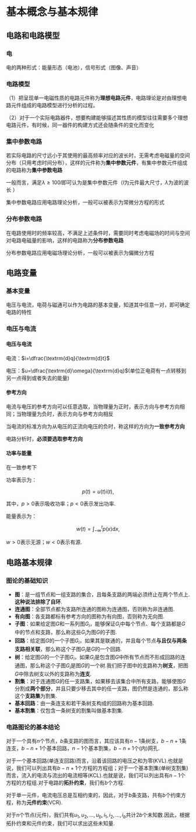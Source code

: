 # 基本概念与基本规律

## 电路和电路模型

### 电

电的两种形式：能量形态（电池），信号形式（图像、声音）

### 电路模型

（1）把呈现单一电磁性质的电路元件称为**理想电路元件**，电路理论是对由理想电路元件组成的电路模型进行分析的过程。

（2）对于一个实际电路器件，想要构建能够描述其性质的模型往往需要多个理想电路元件，有时候，同一器件的构建方式还会随条件的变化而变化

### 集中参数电路

若实际电路的尺寸远小于其使用的最高频率对应的波长时，无需考虑电磁量的空间分布（只用考虑时间分布），这样的元件称为**集中参数元件**，有集中参数元件组成的电路称为**集中参数电路**

一般而言，满足$\lambda \geqslant 100l$即可认为是集中参数元件（$l$为元件最大尺寸，$\lambda$为波的波长 ）

集中参数电路应用电路理论分析，一般可以被表示为常微分方程的形式

### 分布参数电路

在电路使用时的频率较高，不满足上述条件时，需要同时考虑电磁场的时间与空间对电路电磁量的影响，这样的电路称为**分布参数电路**

分布参数电路应用电磁场理论分析，一般可以被表示为偏微分方程

## 电路变量

### 基本变量

电压与电流，电荷与磁通可以作为电路的基本变量，知道其中任意一对，即可确定电路的特性

### 电压与电流

#### 电压与电流
电流：$i=\dfrac{\textrm{d}q}{\textrm{d}t}$

电压：$u=\dfrac{\textrm{d}\omega}{\textrm{d}q}$(单位正电荷有一点转移到另一点得到或者失去的能量)

#### 参考方向

电流与电压的参考方向可以任意选取，当物理量为正时，表示方向与参考方向相同；当物理量为负时，表示方向与参考方向相反

当电流的标准方向为从电压的正流向电压的负时，称这样的方向为**一致参考方向**

电路分析时，**必须要选取参考方向**

#### 功率与能量

在一致参考下

功率表示为：

$$p(t)=u(t)i(t),$$

其中，$p>0$表示吸收功率；$p<0$表示发出功率.

能量表示为：

$$w(t)=\int_{-\infty}^{t}p(x)\textrm{d}x,$$

$w>0$表示无源；$w<0$表示有源.

## 电路基本规律

### 图论的基础知识

+ **图**：是一组节点和一组支路的集合，且每条支路的两端必须终止在两个节点上.**这种说法排除了自环**.
+ **连通图**：全部节点都为支路所连通的图称为连通图，否则称为非连通图.
+ **有向图**：各支路都标有参考方向的图称为有向图，否则称为无向图.
+ **子图**：如果给定图$G$和一系列图$G_i$，能够保证$G_i$中每个节点、每个支路都是$G$中的节点和支路，那么称这些$G_i$为图$G$的子图.
+ **回路**：给定图$G$的一个子图$G_i$，如果其是联通的，并且每个节点**与且仅与两条支路相关联**，那么称这个子图$G_i$是$G$的一个回路.
+ **树**：给定图$G$的一个子图$G_i$，如果$G_i$是包含图$G$中所有节点而不形成回路的连通图，那么称这个子图$G_i$是图$G$的一个树.我们把子图中的支路称为**树支**，把图$G$中除去树支以外的支路称为**连支**.
+ **割集**：对于连通图$G$的任一支路集，如果移去该集合中所有支路，能够使图$G$分割成**两个部分**，并且只要少移去其中的任一支路，图仍然是连通的，那么称这个**支路集**为割集.
+ **基本回路**：由一条连支和若干条树支构成的回路称为基本回路.
+ **基本割集**：仅包含一条树支的割集叫做基本割集.

### 电路图论的基本结论

对于一个具有$n$个节点，$b$条支路的图而言，其应该具有$n-1$条树支，$b-n+1$条连支，$b-n+1$个基本回路，$n-1$个基本割集，$b-n+1$个(内)网孔.

对于一个基本回路(单连支回路)而言，沿着该回路的电压之和为零(KVL).也就是说，我们可以列出具有$b-n+1$个方程的方程组；对于一个基本割集(单树支割集)而言，流入的电流与流出的电流相等(KCL).也就是说，我们可以列出具有$n-1$个方程的方程组.对于电路的**拓扑约束**，我们有$b$个方程.

对于单一元件，电流电压总是互相约束的，因此，对于$b$条支路，共有$b$个约束方程，称为**元件约束**(VCR).

对于$n$个节点(元件)，我们共有$u_1,u_2,\dots,u_b,i_1,i_2,\dots,i_b$共计$2b$个未知数.因此，根据拓扑约束和元件约束，我们可以求出这些未知量.
